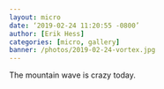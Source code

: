 ```yaml
---
layout: micro
date: ‘2019-02-24 11:20:55 -0800’
author: [Erik Hess]
categories: [micro, gallery]
banner: /photos/2019-02-24-vortex.jpg
---
```

The mountain wave is crazy today. 